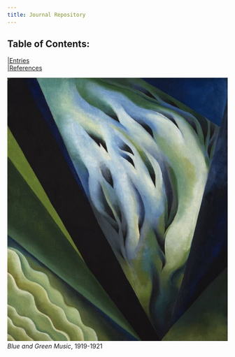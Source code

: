 ```yaml
---
title: Journal Repository
---
```


## Table of Contents:
[|Entries](/notes/vault/entries.md)  
[|References](/notes/vault/references.md)

![muse](notes/images/muse.png)*Blue and Green Music*, 1919-1921

